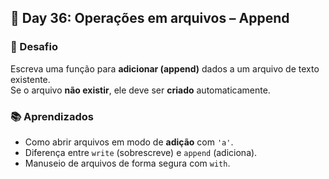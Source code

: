 ## 📅 Day 36: Operações em arquivos – Append

### 🧩 Desafio  
Escreva uma função para **adicionar (append)** dados a um arquivo de texto existente.  
Se o arquivo **não existir**, ele deve ser **criado** automaticamente.

### 📚 Aprendizados

- Como abrir arquivos em modo de **adição** com `'a'`.
- Diferença entre `write` (sobrescreve) e `append` (adiciona).
- Manuseio de arquivos de forma segura com `with`.
